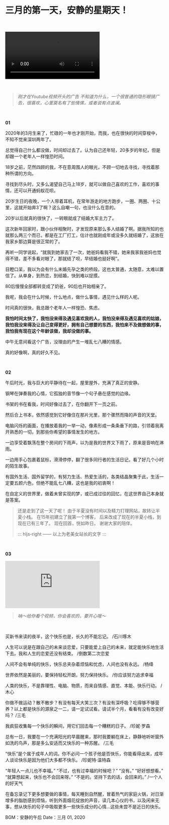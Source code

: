 # 三月的第一天，安静的星期天！

<br>

<video src="https://yier.me/usr/uploads/UPIN/123.mp4"></video>

<br>

> *刚才在Youtube视频开头的广告 不知道为什么，一个很普通的隐形眼镜广告，很喜欢，心里莫名有了些情愫，或者说有点波澜。*

<br>

**01**


2020年的3月生来了，忙碌的一年也才刚开始，而我，也在很快的时间穿梭中，不知不觉来深圳两年了。

总觉得自己什么都没做，时间却过去了。认为自己还年轻，20多岁的年纪，但是却跟一个老年人一样惶恐时间。

18岁之前，茫然四顾的我，不在意周围人的眼光，不顾一切地去寻找，寻找着那种所谓的方向。

寻找到尽头时，又多么渴望自己马上18岁，就可以做自己喜欢的工作，喜欢的事情，还可以开通蚂蚁花呗。

20岁生日的夜晚，一个人带着耳机，在常年游走的地方跑步，一圈、两圈、十公里，这就开始奔3了啊？这么自嘲一句，也没什么在意的。

20岁以后就真的很快了，一转眼就成了结婚大军主力了。

这次新年回家时，跟小伙伴相聚时，才发现原来那么多人结婚了啊。据我所知的也就那么两三个而已，都是在工厂打工，估计也就刚成年或没多久就结婚了，这放在我家乡那边算是很正常的了。

再听一同学说起，“就我到她家去了一次，她爸妈看我不错，她来我家我爸妈也觉得不错，差不多看对眼了，那就结了呗，早结婚也挺好啊”。

目瞪口呆，我以为会有什么未婚先孕之类的桥段。这也太普通，太随意，太难以置信了。从单身，到热恋，到结婚，快到难以捉摸。

80后慢慢全部都转变成了奶爸，90后也开始相亲了。

我呢，我会在什么时候，什么地点，做什么事情，遇见什么样的人呢。

时间真的很快，我总跟个老年人一样惶恐、焦虑。

**我怕时间太快了，我怕没来得及遇见喜欢我的人，我怕没来得及遇见喜欢的姑娘，我怕我没来得及让自己变得更好，拥有自己想要的东西，我怕来不及做想做的事，我怕我有现在这个年龄该做，我却没做的事。**

中午无意间看这个广告，没理由的产生一堆乱七八糟的情感。

真的好像啊，真的好久不见。

<br>

**02**

午后时光，我与巨大的平静待在一起，屋里屋外，充满了真正的安静。

钢琴在弹奏我的心情，它孤独的音节像一个句子悬在感觉的边缘。

书架的书在看我，时间好像过去了，在你翻开下一页之前。

然后合上书本，依然感觉到它好像住在那片光里，那个骤然而降的声音的天堂。

电脑闪烁的画面，在播放着我的一举一动，像素形成一条条垂下的路，引领着我离开熟悉的一切，到那些你希望的事情发生的地方。

一边享受着飘荡在整个房间的下雨声，以为是我的世界又下雨了，原来是音响在淋雨。

一边用手心包裹着鼠标，滑滑停停，翻了很多同行者的生活日记，看了好几个小时的陌生故事。

有国外生活、国外留学的，有努力生活、热爱生活的，各类结晶聚集于此，生活一定要五颜六色，但绝不能乱七八糟，这也是我的初衷啊！

在自定义的世界里，做着未曾实现的梦，或已成过往的回忆，在这世界自己本身就是答案。

> 还是走到了这一天了呢！
> 由于半夏没有时间以及精力打理网站，故转让半夏小栈。
> 在15年初建立了我第一个博客，
> 后来改成了现在的半夏小栈，到现在已有三年了。
> 现在回首，恍如昨日。
> 谢谢大家的陪伴。
> 
> ::: hljs-right
> —— 以上为老美女站长的文字
> :::


<br>

**03**

<iframe src="https://image.raindays.cn/Myself-Resources/video/1580696692.mp4" scrolling="no" border="0" frameborder="no" framespacing="0" allowfullscreen="true"> </iframe>

<br>

> *呐～给你看个视频，你会喜欢的，要开心哦～*

<br>

买新书来读的夜半，这个快乐也是，长久的不能忘记。
/石川啄木

人生可以说是在跟自己的未来谈恋爱，只要能爱上自己的未来，就定能快乐地生活下去。我和人生的恋爱还没有结束。 
/倒数第二次恋爱

人间不会有单纯的快乐，快乐总夹杂着烦恼和忧虑，人间也没有永远。
/杨绛 

世界依然是美丽的，要保持轻松开朗，努力保持快乐。
/你应该努力追求幸福 

人类的快乐，不是靠理性、电脑、物质，而来自情感、直觉、本能、快乐行动。 
/木心

你做不做运动？散不散步？有没有每天大笑三次？有没有深呼吸？吃得够不够营养？以上都是快乐的源泉之一二，请一定试试看。请试半个月，看看有没有改变好吗？
/三毛

我疯狂收集每一个快乐的瞬间，用它们回击每一个糟糕的日子。
/珍妮·罗森 

总有一日，我要在一个充满阳光的早晨醒来，那时我要躺在床上，静静地听听窗外如洗的鸟声，那是多么安适而又快乐的一种苏醒。
/三毛

“快乐”是个属于成年人的词。你不必问一个孩子他是否快乐，你能看得出来，成年人谈论快乐是因为他们大多都不快乐。
/珍妮特·温特森 

“年轻人一点儿也不幸福。”
“不过，也有过幸福的时候吧？”
“没有。”
“好好想想看。”
“就算想起来，快乐也不会回来呀。”
“不是的。坚持下去的话，会回来的。”
/一个人的好天气

在备忘录记下更多想要做的事情，每天睡到自然醒，冒着热气的家庭火锅，对日渐增多的脂肪感到烦恼，听到外面烟花绽放的声音，读几本心仪的书，以及闲来无事，想从快乐的句子中吸取更多一些快乐成分的心情...这些未尝不是近日的快乐。


BGM：安静的午后
Date：三月 01, 2020